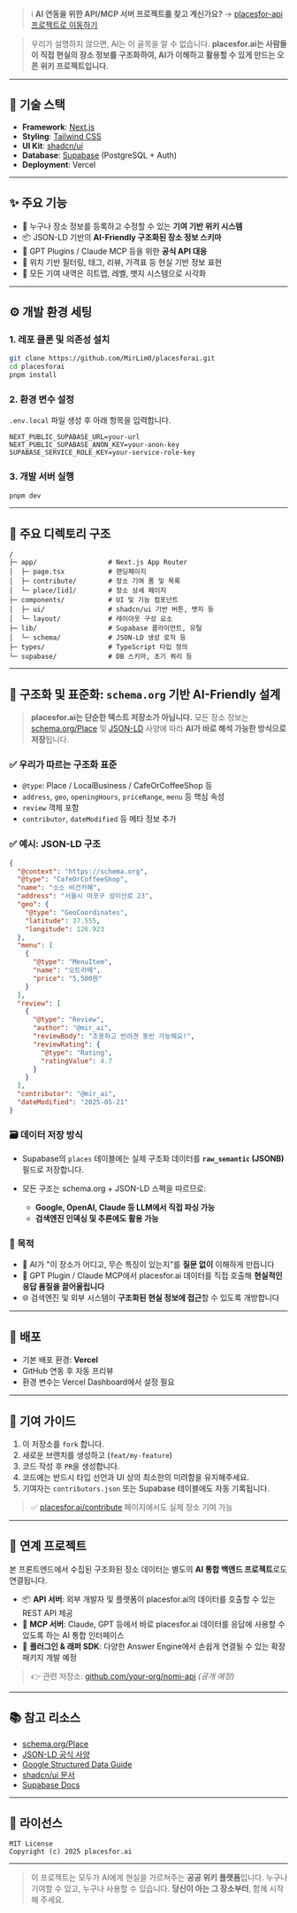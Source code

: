 > ℹ️ **AI 연동을 위한 API/MCP 서버 프로젝트를 찾고 계신가요?** → [placesfor-api 프로젝트로 이동하기](https://github.com/MirLim0/placesforapi)

> 우리가 설명하지 않으면, AI는 이 골목을 알 수 없습니다.
> **placesfor.ai는 사람들이 직접 현실의 장소 정보를 구조화하여,
> AI가 이해하고 활용할 수 있게 만드는 오픈 위키 프로젝트입니다.**

---

## 🔧 기술 스택

- **Framework**: [Next.js](https://nextjs.org/)
- **Styling**: [Tailwind CSS](https://tailwindcss.com/)
- **UI Kit**: [shadcn/ui](https://ui.shadcn.com/)
- **Database**: [Supabase](https://supabase.com/) (PostgreSQL + Auth)
- **Deployment**: Vercel

---

## ✨ 주요 기능

- 📝 누구나 장소 정보를 등록하고 수정할 수 있는 **기여 기반 위키 시스템**
- 📦 JSON-LD 기반의 **AI-Friendly 구조화된 장소 정보 스키마**
- 🤖 GPT Plugins / Claude MCP 등을 위한 **공식 API 대응**
- 📍 위치 기반 필터링, 태그, 리뷰, 가격표 등 현실 기반 정보 표현
- 🧭 모든 기여 내역은 히트맵, 레벨, 뱃지 시스템으로 시각화

---

## ⚙️ 개발 환경 세팅

### 1. 레포 클론 및 의존성 설치

```bash
git clone https://github.com/MirLim0/placesforai.git
cd placesforai
pnpm install
```

### 2. 환경 변수 설정

`.env.local` 파일 생성 후 아래 항목을 입력합니다.

```
NEXT_PUBLIC_SUPABASE_URL=your-url
NEXT_PUBLIC_SUPABASE_ANON_KEY=your-anon-key
SUPABASE_SERVICE_ROLE_KEY=your-service-role-key
```

### 3. 개발 서버 실행

```bash
pnpm dev
```

---

## 🧪 주요 디렉토리 구조

```
/
├─ app/                  # Next.js App Router
│  ├─ page.tsx           # 랜딩페이지
│  ├─ contribute/        # 장소 기여 폼 및 목록
│  └─ place/[id]/        # 장소 상세 페이지
├─ components/           # UI 및 기능 컴포넌트
│  ├─ ui/                # shadcn/ui 기반 버튼, 뱃지 등
│  └─ layout/            # 레이아웃 구성 요소
├─ lib/                  # Supabase 클라이언트, 유틸
│  └─ schema/            # JSON-LD 생성 로직 등
├─ types/                # TypeScript 타입 정의
└─ supabase/             # DB 스키마, 초기 쿼리 등
```

---

## 🧩 구조화 및 표준화: `schema.org` 기반 AI-Friendly 설계

> **placesfor.ai는 단순한 텍스트 저장소가 아닙니다.**
> 모든 장소 정보는 [schema.org/Place](https://schema.org/Place) 및 [JSON-LD](https://json-ld.org/) 사양에 따라 **AI가 바로 해석 가능한 방식으로 저장**됩니다.

### ✅ 우리가 따르는 구조화 표준

- `@type`: Place / LocalBusiness / CafeOrCoffeeShop 등
- `address`, `geo`, `openingHours`, `priceRange`, `menu` 등 핵심 속성
- `review` 객체 포함
- `contributor`, `dateModified` 등 메타 정보 추가

### ✅ 예시: JSON-LD 구조

```json
{
  "@context": "https://schema.org",
  "@type": "CafeOrCoffeeShop",
  "name": "소소 비건카페",
  "address": "서울시 마포구 성미산로 23",
  "geo": {
    "@type": "GeoCoordinates",
    "latitude": 37.555,
    "longitude": 126.923
  },
  "menu": [
    {
      "@type": "MenuItem",
      "name": "오트라떼",
      "price": "5,500원"
    }
  ],
  "review": [
    {
      "@type": "Review",
      "author": "@mir_ai",
      "reviewBody": "조용하고 반려견 동반 가능해요!",
      "reviewRating": {
        "@type": "Rating",
        "ratingValue": 4.7
      }
    }
  ],
  "contributor": "@mir_ai",
  "dateModified": "2025-05-21"
}
```

### 🗃️ 데이터 저장 방식

- Supabase의 `places` 테이블에는 실제 구조화 데이터를 **`raw_semantic` (JSONB)** 필드로 저장합니다.
- 모든 구조는 schema.org + JSON-LD 스펙을 따르므로:

  - **Google, OpenAI, Claude 등 LLM에서 직접 파싱 가능**
  - **검색엔진 인덱싱 및 추론에도 활용 가능**

### 🎯 목적

- 🧠 AI가 "이 장소가 어디고, 무슨 특징이 있는지"를 **질문 없이** 이해하게 만듭니다
- 🤖 GPT Plugin / Claude MCP에서 placesfor.ai 데이터를 직접 호출해 **현실적인 응답 품질을 끌어올립니다**
- 🌐 검색엔진 및 외부 시스템이 **구조화된 현실 정보에 접근**할 수 있도록 개방합니다

---

## 🚀 배포

- 기본 배포 환경: **Vercel**
- GitHub 연동 후 자동 프리뷰
- 환경 변수는 Vercel Dashboard에서 설정 필요

---

## 🤝 기여 가이드

1. 이 저장소를 `fork` 합니다.
2. 새로운 브랜치를 생성하고 (`feat/my-feature`)
3. 코드 작성 후 `PR`을 생성합니다.
4. 코드에는 반드시 타입 선언과 UI 상의 최소한의 미려함을 유지해주세요.
5. 기여자는 `contributors.json` 또는 Supabase 테이블에도 자동 기록됩니다.

> ✅ [placesfor.ai/contribute](https://placesfor.ai/contribute) 페이지에서도 실제 장소 기여 가능

---

## 🔗 연계 프로젝트

본 프론트엔드에서 수집된 구조화된 장소 데이터는 별도의 **AI 통합 백엔드 프로젝트**로도 연결됩니다.

- 📦 **API 서버**: 외부 개발자 및 플랫폼이 placesfor.ai의 데이터를 호출할 수 있는 REST API 제공
- 🤖 **MCP 서버**: Claude, GPT 등에서 바로 placesfor.ai 데이터를 응답에 사용할 수 있도록 하는 AI 통합 인터페이스
- 🔌 **플러그인 & 래퍼 SDK**: 다양한 Answer Engine에서 손쉽게 연결될 수 있는 확장 패키지 개발 예정

> 👉 관련 저장소: [github.com/your-org/nomi-api](https://github.com/your-org/nomi-api) _(공개 예정)_

---

## 📚 참고 리소스

- [schema.org/Place](https://schema.org/Place)
- [JSON-LD 공식 사양](https://json-ld.org/spec/latest/json-ld/)
- [Google Structured Data Guide](https://developers.google.com/search/docs/appearance/structured-data/intro)
- [shadcn/ui 문서](https://ui.shadcn.com/docs)
- [Supabase Docs](https://supabase.com/docs)

---

## 📄 라이선스

```
MIT License
Copyright (c) 2025 placesfor.ai
```

---

> 이 프로젝트는 모두가 AI에게 현실을 가르쳐주는 **공공 위키 플랫폼**입니다.
> 누구나 기여할 수 있고, 누구나 사용할 수 있습니다.
> **당신이 아는 그 장소부터**, 함께 시작해 주세요.
